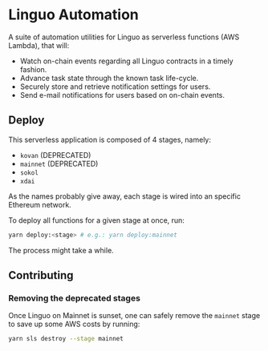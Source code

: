 # Linguo Automation

A suite of automation utilities for Linguo as serverless functions (AWS Lambda), that will:

- Watch on-chain events regarding all Linguo contracts in a timely fashion.
- Advance task state through the known task life-cycle.
- Securely store and retrieve notification settings for users.
- Send e-mail notifications for users based on on-chain events.

## Deploy

This serverless application is composed of 4 stages, namely:

- `kovan` (DEPRECATED)
- `mainnet` (DEPRECATED)
- `sokol`
- `xdai`

As the names probably give away, each stage is wired into an specific Ethereum network.

To deploy all functions for a given stage at once, run:

```sh
yarn deploy:<stage> # e.g.: yarn deploy:mainnet
```

The process might take a while.

## Contributing

### Removing the deprecated stages

Once Linguo on Mainnet is sunset, one can safely remove the `mainnet` stage to save up some AWS costs by running:

```sh
yarn sls destroy --stage mainnet
```
